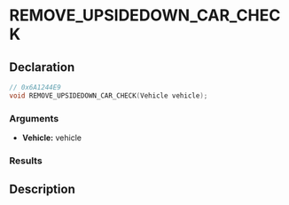 # REMOVE_UPSIDEDOWN_CAR_CHECK

## Declaration
```cpp
// 0x6A1244E9
void REMOVE_UPSIDEDOWN_CAR_CHECK(Vehicle vehicle);
```

### Arguments
- **Vehicle:** vehicle

### Results

## Description
